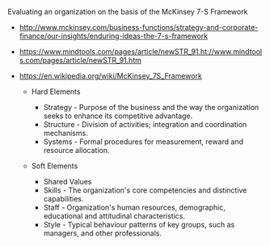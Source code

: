 
Evaluating an organization on the basis of the McKinsey 7-S Framework
* http://www.mckinsey.com/business-functions/strategy-and-corporate-finance/our-insights/enduring-ideas-the-7-s-framework


* https://www.mindtools.com/pages/article/newSTR_91.ht://www.mindtools.com/pages/article/newSTR_91.htm


* https://en.wikipedia.org/wiki/McKinsey_7S_Framework
  * Hard Elements
    * Strategy - Purpose of the business and the way the organization seeks to enhance its competitive advantage.
    * Structure - Division of activities; integration and coordination mechanisms.
    * Systems - Formal procedures for measurement, reward and resource allocation.


  * Soft Elements
    * Shared Values
    * Skills - The organization's core competencies and distinctive capabilities.
    * Staff - Organization's human resources, demographic, educational and attitudinal characteristics.
    * Style - Typical behaviour patterns of key groups, such as managers, and other professionals.

                              

